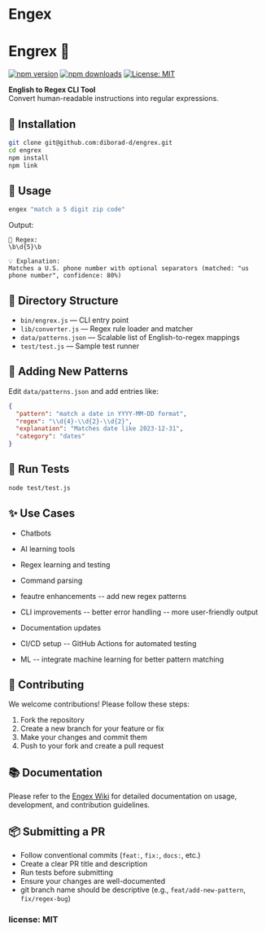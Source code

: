 # Engex

# Engrex 🧪

[![npm version](https://img.shields.io/npm/v/engrex.svg)](https://www.npmjs.com/package/engrex)
[![npm downloads](https://img.shields.io/npm/dm/engrex.svg)](https://www.npmjs.com/package/engrex)
[![License: MIT](https://img.shields.io/badge/License-MIT-yellow.svg)](LICENSE)

**English to Regex CLI Tool**  
Convert human-readable instructions into regular expressions.

## 🔧 Installation

```bash
git clone git@github.com:diborad-d/engrex.git
cd engrex
npm install
npm link
```

## 🚀 Usage

```bash
engex "match a 5 digit zip code"
```

Output:

```
🧪 Regex:
\b\d{5}\b

💡 Explanation:
Matches a U.S. phone number with optional separators (matched: "us phone number", confidence: 80%)
```

## 📂 Directory Structure

- `bin/engrex.js` — CLI entry point
- `lib/converter.js` — Regex rule loader and matcher
- `data/patterns.json` — Scalable list of English-to-regex mappings
- `test/test.js` — Sample test runner

## 🧠 Adding New Patterns

Edit `data/patterns.json` and add entries like:

```json
{
  "pattern": "match a date in YYYY-MM-DD format",
  "regex": "\\d{4}-\\d{2}-\\d{2}",
  "explanation": "Matches date like 2023-12-31",
  "category": "dates"
}
```

## 🧪 Run Tests

```bash
node test/test.js
```

## ✨ Use Cases

- Chatbots
- AI learning tools
- Regex learning and testing
- Command parsing

- feautre enhancements
  -- add new regex patterns
- CLI improvements
  -- better error handling
  -- more user-friendly output
- Documentation updates
- CI/CD setup
  -- GitHub Actions for automated testing
- ML
  -- integrate machine learning for better pattern matching

## 🤝 Contributing

We welcome contributions! Please follow these steps:

1. Fork the repository
2. Create a new branch for your feature or fix
3. Make your changes and commit them
4. Push to your fork and create a pull request

## 📚 Documentation

Please refer to the [Engex Wiki](https://github.com/diborad-d/engrex/wiki/Engrex:-English-to-Regex-CLI-Tool) for detailed documentation on usage, development, and contribution guidelines.

## 📦 Submitting a PR

- Follow conventional commits (`feat:`, `fix:`, `docs:`, etc.)
- Create a clear PR title and description
- Run tests before submitting
- Ensure your changes are well-documented
- git branch name should be descriptive (e.g., `feat/add-new-pattern`, `fix/regex-bug`)

### license: MIT
